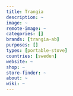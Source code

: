 ```yaml
---
title: Trangia 
description: ~
image: ~
remote-image: ~
categories: []
brands: [trangia-ab]
purposes: []
types: [portable-stove]
countries: [sweden]
website: ~
shop: ~
store-finder: ~
about: ~
wiki: ~
---
```

